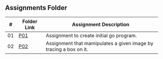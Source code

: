 ##  Assignments Folder

|   #   | Folder Link | Assignment Description |
| :---: | ----------- | ---------------------- |
|   01  |    [P01](P01)      |Assignment to create initial go program.|
|   02  |    [P02](P02)      |Assignment that mamipulates a given image by tracing a box on it.|
